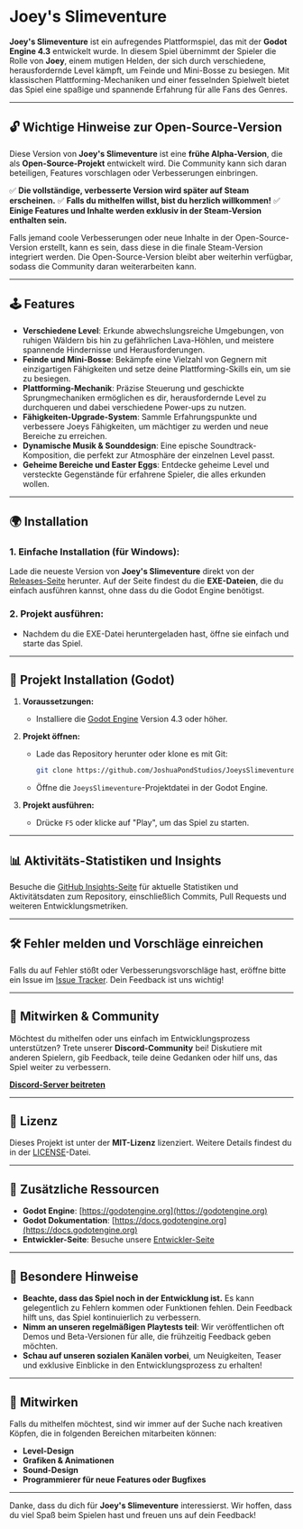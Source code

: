 # Joey's Slimeventure

**Joey's Slimeventure** ist ein aufregendes Plattformspiel, das mit der **Godot Engine 4.3** entwickelt wurde. In diesem Spiel übernimmt der Spieler die Rolle von **Joey**, einem mutigen Helden, der sich durch verschiedene, herausfordernde Level kämpft, um Feinde und Mini-Bosse zu besiegen. Mit klassischen Plattforming-Mechaniken und einer fesselnden Spielwelt bietet das Spiel eine spaßige und spannende Erfahrung für alle Fans des Genres.

---

## 🔓 **Wichtige Hinweise zur Open-Source-Version**

Diese Version von **Joey's Slimeventure** ist eine **frühe Alpha-Version**, die als **Open-Source-Projekt** entwickelt wird. Die Community kann sich daran beteiligen, Features vorschlagen oder Verbesserungen einbringen.

✅ **Die vollständige, verbesserte Version wird später auf Steam erscheinen.**
✅ **Falls du mithelfen willst, bist du herzlich willkommen!**
✅ **Einige Features und Inhalte werden exklusiv in der Steam-Version enthalten sein.**

Falls jemand coole Verbesserungen oder neue Inhalte in der Open-Source-Version erstellt, kann es sein, dass diese in die finale Steam-Version integriert werden. Die Open-Source-Version bleibt aber weiterhin verfügbar, sodass die Community daran weiterarbeiten kann.

---

## 🕹️ **Features**

- **Verschiedene Level**: Erkunde abwechslungsreiche Umgebungen, von ruhigen Wäldern bis hin zu gefährlichen Lava-Höhlen, und meistere spannende Hindernisse und Herausforderungen.
- **Feinde und Mini-Bosse**: Bekämpfe eine Vielzahl von Gegnern mit einzigartigen Fähigkeiten und setze deine Plattforming-Skills ein, um sie zu besiegen.
- **Plattforming-Mechanik**: Präzise Steuerung und geschickte Sprungmechaniken ermöglichen es dir, herausfordernde Level zu durchqueren und dabei verschiedene Power-ups zu nutzen.
- **Fähigkeiten-Upgrade-System**: Sammle Erfahrungspunkte und verbessere Joeys Fähigkeiten, um mächtiger zu werden und neue Bereiche zu erreichen.
- **Dynamische Musik & Sounddesign**: Eine epische Soundtrack-Komposition, die perfekt zur Atmosphäre der einzelnen Level passt.
- **Geheime Bereiche und Easter Eggs**: Entdecke geheime Level und versteckte Gegenstände für erfahrene Spieler, die alles erkunden wollen.

---

## 🌍 **Installation**

### 1. **Einfache Installation** (für Windows):

Lade die neueste Version von **Joey's Slimeventure** direkt von der [Releases-Seite](https://github.com/JoshuaPondStudios/JoeysSlimeventure/releases/latest) herunter. Auf der Seite findest du die **EXE-Dateien**, die du einfach ausführen kannst, ohne dass du die Godot Engine benötigst.

### 2. **Projekt ausführen:**

- Nachdem du die EXE-Datei heruntergeladen hast, öffne sie einfach und starte das Spiel.

---

## 📁 **Projekt Installation (Godot)**

1. **Voraussetzungen:**
   - Installiere die [Godot Engine](https://godotengine.org/download) Version 4.3 oder höher.

2. **Projekt öffnen:**
   - Lade das Repository herunter oder klone es mit Git:

     ```bash
     git clone https://github.com/JoshuaPondStudios/JoeysSlimeventure.git
     ```

   - Öffne die `JoeysSlimeventure`-Projektdatei in der Godot Engine.

3. **Projekt ausführen:**
   - Drücke `F5` oder klicke auf "Play", um das Spiel zu starten.

---

## 📊 **Aktivitäts-Statistiken und Insights**

Besuche die [GitHub Insights-Seite](https://github.com/JoshuaPondStudios/JoeysSlimeventure/graphs) für aktuelle Statistiken und Aktivitätsdaten zum Repository, einschließlich Commits, Pull Requests und weiteren Entwicklungsmetriken.

---

## 🛠️ **Fehler melden und Vorschläge einreichen**

Falls du auf Fehler stößt oder Verbesserungsvorschläge hast, eröffne bitte ein Issue im [Issue Tracker](https://github.com/JoshuaPondStudios/JoeysSlimeventure/issues). Dein Feedback ist uns wichtig!

---

## 💬 **Mitwirken & Community**

Möchtest du mithelfen oder uns einfach im Entwicklungsprozess unterstützen? Trete unserer **Discord-Community** bei! Diskutiere mit anderen Spielern, gib Feedback, teile deine Gedanken oder hilf uns, das Spiel weiter zu verbessern.

[**Discord-Server beitreten**](https://discord.gg/yCkdZRcmn4)

---

## 📝 **Lizenz**

Dieses Projekt ist unter der **MIT-Lizenz** lizenziert. Weitere Details findest du in der [LICENSE](LICENSE)-Datei.

---

## 🫠 **Zusätzliche Ressourcen**

- **Godot Engine**: [https://godotengine.org](https://godotengine.org)
- **Godot Dokumentation**: [https://docs.godotengine.org](https://docs.godotengine.org)
- **Entwickler-Seite**: Besuche unsere [Entwickler-Seite](https://pondsec.com)

---

## 📌 **Besondere Hinweise**

- **Beachte, dass das Spiel noch in der Entwicklung ist.** Es kann gelegentlich zu Fehlern kommen oder Funktionen fehlen. Dein Feedback hilft uns, das Spiel kontinuierlich zu verbessern.
- **Nimm an unseren regelmäßigen Playtests teil**: Wir veröffentlichen oft Demos und Beta-Versionen für alle, die frühzeitig Feedback geben möchten.
- **Schau auf unseren sozialen Kanälen vorbei**, um Neuigkeiten, Teaser und exklusive Einblicke in den Entwicklungsprozess zu erhalten!

---

## 🤝 **Mitwirken**

Falls du mithelfen möchtest, sind wir immer auf der Suche nach kreativen Köpfen, die in folgenden Bereichen mitarbeiten können:

- **Level-Design**
- **Grafiken & Animationen**
- **Sound-Design**
- **Programmierer für neue Features oder Bugfixes**

---

Danke, dass du dich für **Joey's Slimeventure** interessierst. Wir hoffen, dass du viel Spaß beim Spielen hast und freuen uns auf dein Feedback!

